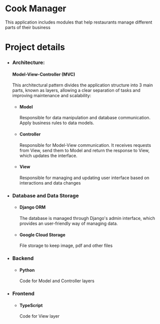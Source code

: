 # Cook Manager
This application includes modules that help restaurants manage different parts of their business

# Project details
- ### **Architecture**:
    #### Model-View-Controller (MVC)
    This architectural pattern divides the application structure into 3 main parts, known as layers, allowing a clear separation of tasks and improving maintenance and scalability:
    - #### **Model**
        Responsible for data manipulation and database communication. Apply business rules to data models.
    - #### **Controller**
        Responsible for Model-View communication. It receives requests from View, send them to Model and return the response to View, which updates the interface.
    - #### **View**
        Responsible for managing and updating user interface based on interactions and data changes
- ### **Database and Data Storage**
    - #### **Django ORM**
        The database is managed through Django's admin interface, which provides an user-friendly way of managing data.
    - #### **Google Cloud Storage**
        File storage to keep image, pdf and other files
- ### **Backend**
    - #### **Python**
        Code for Model and Controller layers
- ### **Frontend**
    - #### **TypeScript**
        Code for View layer